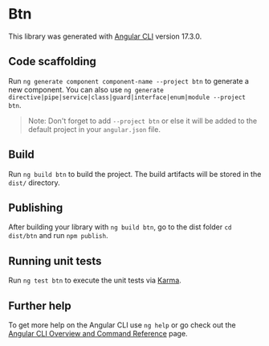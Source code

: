 # Btn

This library was generated with [Angular CLI](https://github.com/angular/angular-cli) version 17.3.0.

## Code scaffolding

Run `ng generate component component-name --project btn` to generate a new component. You can also use `ng generate directive|pipe|service|class|guard|interface|enum|module --project btn`.
> Note: Don't forget to add `--project btn` or else it will be added to the default project in your `angular.json` file. 

## Build

Run `ng build btn` to build the project. The build artifacts will be stored in the `dist/` directory.

## Publishing

After building your library with `ng build btn`, go to the dist folder `cd dist/btn` and run `npm publish`.

## Running unit tests

Run `ng test btn` to execute the unit tests via [Karma](https://karma-runner.github.io).

## Further help

To get more help on the Angular CLI use `ng help` or go check out the [Angular CLI Overview and Command Reference](https://angular.io/cli) page.
